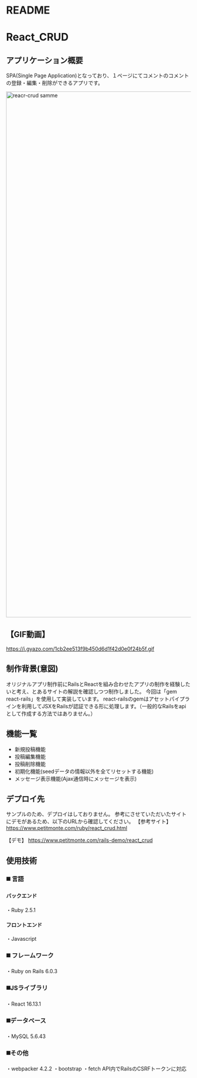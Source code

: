 # README

# React_CRUD

## アプリケーション概要
SPA(Single Page Application)となっており、１ページにてコメントのコメントの登録・編集・削除ができるアプリです。

<img width="1429" alt="reacr-crud samme" src="https://user-images.githubusercontent.com/57065520/90216802-89d30980-de3a-11ea-992c-bddc367bc20b.png">

## 【GIF動画】
https://i.gyazo.com/1cb2ee513f9b450d6d1f42d0e0f24b5f.gif


## 制作背景(意図)
オリジナルアプリ制作前にRailsとReactを組み合わせたアプリの制作を経験したいと考え、とあるサイトの解説を確認しつつ制作しました。
今回は「gem react-rails」を使用して実装しています。
react-railsのgemはアセットパイプラインを利用してJSXをRailsが認証できる形に処理します。（一般的なRailsをapiとして作成する方法ではありません。）

## 機能一覧
- 新規投稿機能
- 投稿編集機能
- 投稿削除機能
- 初期化機能(seedデータの情報以外を全てリセットする機能)
- メッセージ表示機能(Ajax通信時にメッセージを表示)

## デプロイ先
サンプルのため、デプロイはしておりません。
参考にさせていただいたサイトにデモがあるため、以下のURLから確認してください。
【参考サイト】
https://www.petitmonte.com/ruby/react_crud.html

【デモ】
https://www.petitmonte.com/rails-demo/react_crud

## 使用技術
### ◼️ 言語
#### バックエンド
・Ruby 2.5.1
#### フロントエンド
・Javascript

### ◼️ フレームワーク
・Ruby on Rails 6.0.3

### ◼️JSライブラリ
・React 16.13.1

### ◼️データベース
・MySQL 5.6.43

### ◼️その他
・webpacker 4.2.2
・bootstrap
・fetch API内でRailsのCSRFトークンに対応